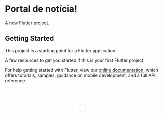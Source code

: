 # Portal de notícia!

A new Flutter project.

## Getting Started

This project is a starting point for a Flutter application.

A few resources to get you started if this is your first Flutter project:


For help getting started with Flutter, view our
[online documentation](https://flutter.dev/docs), which offers tutorials,
samples, guidance on mobile development, and a full API reference.

<!--START_SECTION:footer-->

<br />
<br />

<p align="center">
    <img align="center"  src="assets/icons/MagnifyingGlass.svg" alt="Buscar"/>
</p>

<!--END_SECTION:footer-->



